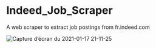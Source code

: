 # Indeed_Job_Scraper
A web scraper to extract job postings from fr.indeed.com

![Capture d’écran du 2021-01-17 21-11-25](https://user-images.githubusercontent.com/45454897/104854810-22e5df00-5909-11eb-90e4-2157655a4981.png)
